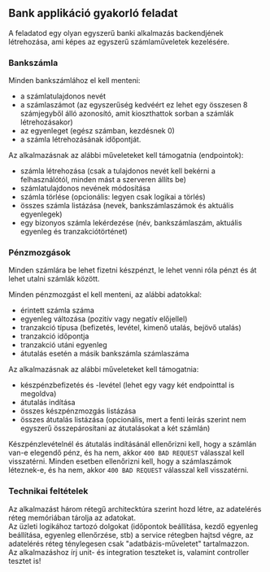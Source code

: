 ## Bank applikáció gyakorló feladat

A feladatod egy olyan egyszerű banki alkalmazás backendjének létrehozása,
ami képes az egyszerű számlaműveletek kezelésére.

### Bankszámla

Minden bankszámlához el kell menteni:
- a számlatulajdonos nevét
- a számlaszámot (az egyszerűség kedvéért ez lehet egy összesen 8 számjegyből álló azonosító,
  amit kioszthattok sorban a számlák létrehozásakor)
- az egyenleget (egész számban, kezdésnek 0)
- a számla létrehozásának időpontját.

Az alkalmazásnak az alábbi műveleteket kell támogatnia (endpointok):

- számla létrehozása (csak a tulajdonos nevét kell bekérni a felhasználótól, minden mást a szerveren állíts be)
- számlatulajdonos nevének módosítása
- számla törlése (opcionális: legyen csak logikai a törlés)
- összes számla listázása (nevek, bankszámlaszámok és aktuális egyenlegek)
- egy bizonyos számla lekérdezése (név, bankszámlaszám, aktuális egyenleg és tranzakciótörténet)

### Pénzmozgások

Minden számlára be lehet fizetni készpénzt, le lehet venni róla pénzt és át lehet utalni számlák között.

Minden pénzmozgást el kell menteni, az alábbi adatokkal:

- érintett számla száma
- egyenleg változása (pozitív vagy negatív előjellel)
- tranzakció típusa (befizetés, levétel, kimenő utalás, bejövő utalás)
- tranzakció időpontja
- tranzakció utáni egyenleg
- átutalás esetén a másik bankszámla számlaszáma

Az alkalmazásnak az alábbi műveleteket kell támogatnia:

- készpénzbefizetés és -levétel (lehet egy vagy két endpointtal is megoldva)
- átutalás indítása
- összes készpénzmozgás listázása
- összes átutalás listázása (opcionális, mert a fenti leírás szerint nem egyszerű összepárosítani az átutalásokat a két számlán)

Készpénzlevételnél és átutalás indításánál ellenőrizni kell, hogy a számlán van-e elegendő pénz, és ha nem, akkor
`400 BAD REQUEST` válasszal kell visszatérni.
Minden esetben ellenőrizni kell, hogy a számlaszámok léteznek-e, és ha nem, akkor `400 BAD REQUEST`
válasszal kell visszatérni.

### Technikai feltételek

Az alkalmazást három rétegű architecktúra szerint hozd létre, az adatelérés réteg memóriában tárolja az adatokat.  
Az üzleti logikához tartozó dolgokat (időpontok beállítása, kezdő egyenleg beállítása, egyenleg ellenőrzése, stb)
a service rétegben hajtsd végre, az adatelérés réteg ténylegesen csak "adatbázis-műveletet" tartalmazzon.  
Az alkalmazáshoz írj unit- és integration teszteket is, valamint controller tesztet is!

